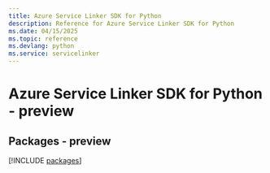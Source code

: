 ```yaml
---
title: Azure Service Linker SDK for Python
description: Reference for Azure Service Linker SDK for Python
ms.date: 04/15/2025
ms.topic: reference
ms.devlang: python
ms.service: servicelinker
---
```

# Azure Service Linker SDK for Python - preview
## Packages - preview
[!INCLUDE [packages](service-linker-index.md)]